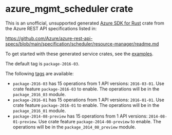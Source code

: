 # azure_mgmt_scheduler crate

This is an unofficial, unsupported generated [Azure SDK for Rust](https://github.com/Azure/azure-sdk-for-rust/tree/legacy) crate from the Azure REST API specifications listed in:

https://github.com/Azure/azure-rest-api-specs/blob/main/specification/scheduler/resource-manager/readme.md

To get started with these generated service crates, see the [examples](https://github.com/Azure/azure-sdk-for-rust/blob/legacy/services/README.md#examples).

The default tag is `package-2016-03`.

The following [tags](https://github.com/Azure/azure-sdk-for-rust/blob/legacy/services/tags.md) are available:

- `package-2016-03` has 15 operations from 1 API versions: `2016-03-01`. Use crate feature `package-2016-03` to enable. The operations will be in the `package_2016_03` module.
- `package-2016-01` has 15 operations from 1 API versions: `2016-01-01`. Use crate feature `package-2016-01` to enable. The operations will be in the `package_2016_01` module.
- `package-2014-08-preview` has 15 operations from 1 API versions: `2014-08-01-preview`. Use crate feature `package-2014-08-preview` to enable. The operations will be in the `package_2014_08_preview` module.
